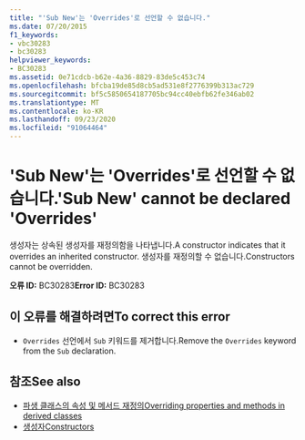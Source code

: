 ```yaml
---
title: "'Sub New'는 'Overrides'로 선언할 수 없습니다."
ms.date: 07/20/2015
f1_keywords:
- vbc30283
- bc30283
helpviewer_keywords:
- BC30283
ms.assetid: 0e71cdcb-b62e-4a36-8829-83de5c453c74
ms.openlocfilehash: bfcba19de85d8cb5ad531e8f2776399b313ac729
ms.sourcegitcommit: bf5c5850654187705bc94cc40ebfb62fe346ab02
ms.translationtype: MT
ms.contentlocale: ko-KR
ms.lasthandoff: 09/23/2020
ms.locfileid: "91064464"
---
```

# <a name="sub-new-cannot-be-declared-overrides"></a><span data-ttu-id="58bb8-102">'Sub New'는 'Overrides'로 선언할 수 없습니다.</span><span class="sxs-lookup"><span data-stu-id="58bb8-102">'Sub New' cannot be declared 'Overrides'</span></span>

<span data-ttu-id="58bb8-103">생성자는 상속된 생성자를 재정의함을 나타냅니다.</span><span class="sxs-lookup"><span data-stu-id="58bb8-103">A constructor indicates that it overrides an inherited constructor.</span></span> <span data-ttu-id="58bb8-104">생성자를 재정의할 수 없습니다.</span><span class="sxs-lookup"><span data-stu-id="58bb8-104">Constructors cannot be overridden.</span></span>  
  
 <span data-ttu-id="58bb8-105">**오류 ID:** BC30283</span><span class="sxs-lookup"><span data-stu-id="58bb8-105">**Error ID:** BC30283</span></span>  
  
## <a name="to-correct-this-error"></a><span data-ttu-id="58bb8-106">이 오류를 해결하려면</span><span class="sxs-lookup"><span data-stu-id="58bb8-106">To correct this error</span></span>  
  
- <span data-ttu-id="58bb8-107">`Overrides` 선언에서 `Sub` 키워드를 제거합니다.</span><span class="sxs-lookup"><span data-stu-id="58bb8-107">Remove the `Overrides` keyword from the `Sub` declaration.</span></span>  
  
## <a name="see-also"></a><span data-ttu-id="58bb8-108">참조</span><span class="sxs-lookup"><span data-stu-id="58bb8-108">See also</span></span>

- [<span data-ttu-id="58bb8-109">파생 클래스의 속성 및 메서드 재정의</span><span class="sxs-lookup"><span data-stu-id="58bb8-109">Overriding properties and methods in derived classes</span></span>](../programming-guide/language-features/objects-and-classes/inheritance-basics.md#overriding-properties-and-methods-in-derived-classes)
- [<span data-ttu-id="58bb8-110">생성자</span><span class="sxs-lookup"><span data-stu-id="58bb8-110">Constructors</span></span>](../programming-guide/concepts/object-oriented-programming.md#constructors)
